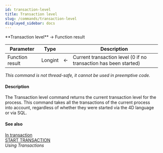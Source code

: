 ```yaml
---
id: transaction-level
title: Transaction level
slug: /commands/transaction-level
displayed_sidebar: docs
---
```


<!--REF #_command_.Transaction level.Syntax-->**Transaction level**  -> Function result<!-- END REF-->
<!--REF #_command_.Transaction level.Params-->
| Parameter | Type |  | Description |
| --- | --- | --- | --- |
| Function result | Longint | &#8592; | Current transaction level (0 if no transaction has been started) |

<!-- END REF-->

*This command is not thread-safe, it cannot be used in preemptive code.*


#### Description 

<!--REF #_command_.Transaction level.Summary-->The Transaction level command returns the current transaction level for the process.<!-- END REF--> This command takes all the transactions of the current process into account, regardless of whether they were started via the 4D language or via SQL.

#### See also 

[In transaction](in-transaction.md)  
[START TRANSACTION](start-transaction.md)  
*Using Transactions*  